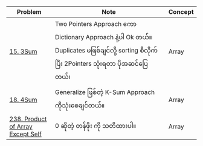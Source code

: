  Problem | Note| Concept
| ------------- | ------------- |------------- |
[15. 3Sum](https://github.com/SaPhyoThuHtet/problem-solving/blob/main/array/medium/leetcode/15.%203Sum.py)|Two Pointers  Approach ကော Dictionary Approach နဲ့ပါ Ok တယ်။ Duplicates မဖြစ်ချင်လို့ sorting စီလိုက်ပြီး 2Pointers သုံးရတာ ပိုအဆင်ပြေတယ်၊|Array
[18. 4Sum](https://github.com/SaPhyoThuHtet/problem-solving/blob/main/array/medium/leetcode/18.%204Sum.py)|Generalize ဖြစ်တဲ့ K-Sum Approach ကိုသုံးစေချင်တယ်။|Array
[238. Product of Array Except Self](https://github.com/SaPhyoThuHtet/problem-solving/blob/main/array/medium/leetcode/238.%20Product%20of%20Array%20Except%20Self.py)|  0 ဆိုတဲ့ တန်ဖိုး ကို သတိထားပါ။ |Array
